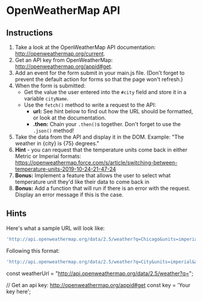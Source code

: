 # OpenWeatherMap API

## Instructions
1. Take a look at the OpenWeatherMap API documentation: http://openweathermap.org/current.
2. Get an API key from OpenWeatherMap: http://openweathermap.org/appid#get.
3. Add an event for the form submit in your main.js file. (Don't forget to prevent the default action for forms so that the page won't refresh.)
4. When the form is submitted:
	- Get the value the user entered into the `#city` field and store it in a variable `cityName`.
	- Use the `fetch()` method to write a request to the API:
		- **url:** See hint below to find out how the URL should be formatted, or look at the documentation.
		- **.then:** Chain your `.then()`s together. Don't forget to use the `.json()` method!
5. Take the data from the API and display it in the DOM. Example: "The weather in {city} is {75} degrees."
6. **Hint** - you can request that the temperature units come back in either Metric or Imperial formats: https://openweathermap.force.com/s/article/switching-between-temperature-units-2019-10-24-21-47-24
7. **Bonus:** Implement a feature that allows the user to select what temperature unit they'd like their data to come back in
8. **Bonus:** Add a function that will run if there is an error with the request. Display an error message if this is the case.




## Hints
Here's what a sample URL will look like:

```js
'http://api.openweathermap.org/data/2.5/weather?q=Chicago&units=imperial&appid=02e84210a52ed716535f02989864d080'
```
Following this format:

```js
'http://api.openweathermap.org/data/2.5/weather?q=City&units=imperial&appid=yourAppKey'
```

const weatherUrl = "http://api.openweathermap.org/data/2.5/weather?q=";


// Get an api key: http://openweathermap.org/appid#get
const key = 'Your key here';

